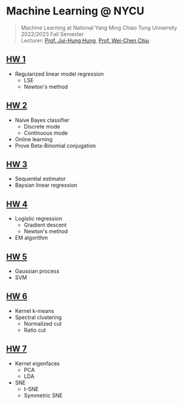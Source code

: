 # Machine Learning @ NYCU
> Machine Learning at National Yang Ming Chiao Tung University  
> 2022/2023 Fall Semester  
> Lecturer: [Prof. Jui-Hung Hung](https://www.cs.nycu.edu.tw/members/detail/jhh), [Prof. Wei-Chen Chiu](https://www.cs.nycu.edu.tw/members/detail/walon)

## [HW 1](https://github.com/Liao-YuWei/Machine-Learning-Homework/tree/master/hw1)
* Regularized linear model regression
    * LSE
    * Newton's method

## [HW 2](https://github.com/Liao-YuWei/Machine-Learning-Homework/tree/master/hw2)
* Naive Bayes classifier
    * Discrete mode
    * Continuous mode
* Online learning
* Prove Beta-Binomial conjugation

## [HW 3](https://github.com/Liao-YuWei/Machine-Learning-Homework/tree/master/hw3)
* Sequential estimator
* Baysian linear regression

## [HW 4](https://github.com/Liao-YuWei/Machine-Learning-Homework/tree/master/hw4)
* Logistic regression
    * Gradient descent
    * Newton's method
* EM algorithm

## [HW 5](https://github.com/Liao-YuWei/Machine-Learning-Homework/tree/master/hw5)
* Gaussian process
* SVM

## [HW 6](https://github.com/Liao-YuWei/Machine-Learning-Homework/tree/master/hw6)
* Kernel k-means
* Spectral clustering
    * Normalized cut
    * Ratio cut

## [HW 7](https://github.com/Liao-YuWei/Machine-Learning-Homework/tree/master/hw7)
* Kernel eigenfaces
    * PCA
    * LDA
* SNE
    * t-SNE
    * Symmetric SNE
